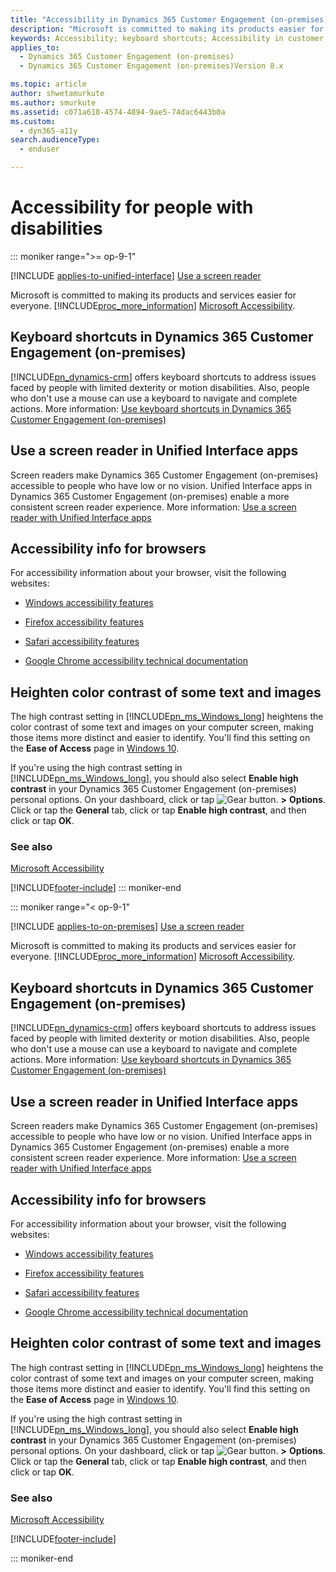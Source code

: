 ```yaml
---
title: "Accessibility in Dynamics 365 Customer Engagement (on-premises)"
description: "Microsoft is committed to making its products easier for everyone. Learn about accessibility features for Dynamics 365 Customer Engagement (on-premises)."
keywords: Accessibility; keyboard shortcuts; Accessibility in customer engagement
applies_to: 
  - Dynamics 365 Customer Engagement (on-premises)
  - Dynamics 365 Customer Engagement (on-premises)Version 8.x

ms.topic: article
author: shwetamurkute
ms.author: smurkute
ms.assetid: c071a618-4574-4894-9ae5-74dac6443b0a
ms.custom: 
  - dyn365-a11y
search.audienceType: 
  - enduser

---
```

# Accessibility for people with disabilities
::: moniker range=">= op-9-1"

[!INCLUDE [applies-to-unified-interface](../includes/applies-to-unified-interface.md)] [Use a screen reader](/powerapps/user/screen-reader)

Microsoft is committed to making its products and services easier for everyone. [!INCLUDE[proc_more_information](../includes/proc-more-information.md)] [Microsoft Accessibility](https://www.microsoft.com/enable/default.aspx).  
  
## Keyboard shortcuts in Dynamics 365 Customer Engagement (on-premises)
[!INCLUDE[pn_dynamics-crm](../includes/pn-dynamics-crm.md)] offers keyboard shortcuts to address issues faced by people with limited dexterity or motion disabilities. Also, people who don't use a mouse can use a keyboard to navigate and complete actions.  More information: [Use keyboard shortcuts in Dynamics 365 Customer Engagement (on-premises)](../basics/keyboard-shortcuts.md)
  
## Use a screen reader in Unified Interface apps
Screen readers make Dynamics 365 Customer Engagement (on-premises) accessible to people who have low or no vision. Unified Interface apps in Dynamics 365 Customer Engagement (on-premises) enable a more consistent screen reader experience. More information: [Use a screen reader with Unified Interface apps](../basics/screen-reader.md)

## Accessibility info for browsers  
For accessibility information about your browser, visit the following websites:  
   
-   [Windows accessibility features](https://www.microsoft.com/enable/products/ie9/default.aspx)  
  
-   [Firefox accessibility features](https://support.mozilla.org/kb/accessibility-features-firefox-make-firefox-and-we?redirectlocale=en-US&redirectslug=Accessibility)  
  
-   [Safari accessibility features](https://www.apple.com/accessibility/)  
  
-   [Google Chrome accessibility technical documentation](https://www.chromium.org/developers/design-documents/accessibility/)  
  
## Heighten color contrast of some text and images  
 The high contrast setting in [!INCLUDE[pn_ms_Windows_long](../includes/pn-ms-windows-long.md)] heightens the color contrast of some text and images on your computer screen, making those items more distinct and easier to identify. You'll find this setting on the **Ease of Access** page in [Windows 10](https://www.microsoft.com/enable/products/windows10/default.aspx).  
  
 If you're using the high contrast setting in [!INCLUDE[pn_ms_Windows_long](../includes/pn-ms-windows-long.md)], you should also select **Enable high contrast** in your Dynamics 365 Customer Engagement (on-premises) personal options. On your dashboard, click or tap ![Gear button.](../basics/media/selection-rule-gear-button.gif "Gear button") **>** **Options**. Click or tap the **General** tab, click or tap **Enable high contrast**, and then click or tap **OK**.  

### See also  
 [Microsoft Accessibility](https://www.microsoft.com/enable/default.aspx)


[!INCLUDE[footer-include](../../../includes/footer-banner.md)]
::: moniker-end



::: moniker range="< op-9-1"


[!INCLUDE [applies-to-on-premises](../includes/applies-to-on-premises.md)] [Use a screen reader](/powerapps/user/screen-reader)

Microsoft is committed to making its products and services easier for everyone. [!INCLUDE[proc_more_information](../includes/proc-more-information.md)] [Microsoft Accessibility](https://www.microsoft.com/enable/default.aspx).  
  
## Keyboard shortcuts in Dynamics 365 Customer Engagement (on-premises)
[!INCLUDE[pn_dynamics-crm](../includes/pn-dynamics-crm.md)] offers keyboard shortcuts to address issues faced by people with limited dexterity or motion disabilities. Also, people who don't use a mouse can use a keyboard to navigate and complete actions.  More information: [Use keyboard shortcuts in Dynamics 365 Customer Engagement (on-premises)](../basics/keyboard-shortcuts.md)
  
## Use a screen reader in Unified Interface apps
Screen readers make Dynamics 365 Customer Engagement (on-premises) accessible to people who have low or no vision. Unified Interface apps in Dynamics 365 Customer Engagement (on-premises) enable a more consistent screen reader experience. More information: [Use a screen reader with Unified Interface apps](../basics/screen-reader.md)

## Accessibility info for browsers  
For accessibility information about your browser, visit the following websites:  
   
-   [Windows accessibility features](https://www.microsoft.com/enable/products/ie9/default.aspx)  
  
-   [Firefox accessibility features](https://support.mozilla.org/kb/accessibility-features-firefox-make-firefox-and-we?redirectlocale=en-US&redirectslug=Accessibility)  
  
-   [Safari accessibility features](https://www.apple.com/accessibility/)  
  
-   [Google Chrome accessibility technical documentation](https://www.chromium.org/developers/design-documents/accessibility/)  
  
## Heighten color contrast of some text and images  
 The high contrast setting in [!INCLUDE[pn_ms_Windows_long](../includes/pn-ms-windows-long.md)] heightens the color contrast of some text and images on your computer screen, making those items more distinct and easier to identify. You'll find this setting on the **Ease of Access** page in [Windows 10](https://www.microsoft.com/enable/products/windows10/default.aspx).  
  
 If you're using the high contrast setting in [!INCLUDE[pn_ms_Windows_long](../includes/pn-ms-windows-long.md)], you should also select **Enable high contrast** in your Dynamics 365 Customer Engagement (on-premises) personal options. On your dashboard, click or tap ![Gear button.](../basics/media/selection-rule-gear-button.gif "Gear button") **>** **Options**. Click or tap the **General** tab, click or tap **Enable high contrast**, and then click or tap **OK**.  

### See also  
 [Microsoft Accessibility](https://www.microsoft.com/enable/default.aspx)


[!INCLUDE[footer-include](../../../includes/footer-banner.md)]

::: moniker-end
